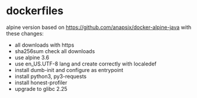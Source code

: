 # dockerfiles

alpine version based on https://github.com/anapsix/docker-alpine-java with these changes:
* all downloads with https
* sha256sum check all downloads
* use alpine 3.6
* use en_US.UTF-8 lang and create correctly with localedef
* install dumb-init and configure as entrypoint
* install python3, py3-requests
* install honest-profiler
* upgrade to glibc 2.25
